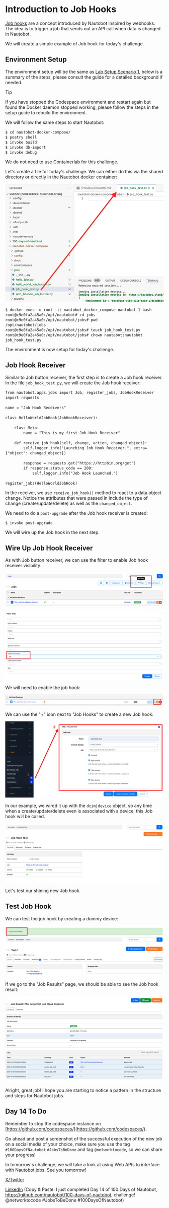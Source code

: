 # Introduction to Job Hooks 

[Job hooks](https://docs.nautobot.com/projects/core/en/stable/user-guide/platform-functionality/jobs/jobhook/) are a concept introduced by Nautobot inspired by webhooks. The idea is to trigger a job that sends out an API call when data is changed in Nautobot. 

We will create a simple example of Job hook for today's challenge. 

## Environment Setup

The environment setup will be the same as [Lab Setup Scenario 1](../Lab_Setup/scenario_1_setup/README.md), below is a summary of the steps, please consult the guide for a detailed background if needed. 

> [!TIP]
> If you have stopped the Codespace environment and restart again but found the Docker daemon stopped working, please follow the steps in the setup guide to rebuild the environment. 

We will follow the same steps to start Nautobot: 

```
$ cd nautobot-docker-compose/
$ poetry shell
$ invoke build
$ invoke db-import
$ invoke debug
```

We do not need to use Containerlab for this challenge. 

Let's create a file for today's challenge. We can either do this via the shared directory or directly in the Nautobot docker container: 

![file_creation](images/file_creation.png)

```
$ docker exec -u root -it nautobot_docker_compose-nautobot-1 bash
root@c9e0fa2a45a0:/opt/nautobot# cd jobs
root@c9e0fa2a45a0:/opt/nautobot/jobs# pwd
/opt/nautobot/jobs
root@c9e0fa2a45a0:/opt/nautobot/jobs# touch job_hook_test.py
root@c9e0fa2a45a0:/opt/nautobot/jobs# chown nautobot:nautobot job_hook_test.py
```

The environment is now setup for today's challenge.  

## Job Hook Receiver

Similar to Job button receiver, the first step is to create a Job hook receiver. In the file `job_hook_test.py`, we will create the Job hook receiver: 

```
from nautobot.apps.jobs import Job, register_jobs, JobHookReceiver
import requests 

name = "Job Hook Receivers"

class HelloWorldJobHook(JobHookReceiver):

    class Meta: 
        name = "This is my first Job Hook Receiver"
    
    def receive_job_hook(self, change, action, changed_object): 
        self.logger.info("Launching Job Hook Receiver.", extra={"object": changed_object})
        
        response = requests.get("https://httpbin.org/get")
        if response.status_code == 200:
            self.logger.info("Job Hook Launched.")

register_jobs(HelloWorldJobHook)

```

In the receiver, we use `receive_job_hook()` method to react to a data object change. Notice the attributes that were passed in include the type of change (create/update/delete) as well as the `changed_object`. 

We need to do a `post-upgrade` after the Job hook receiver is created:

```
$ invoke post-upgrade
```

We will wire up the Job hook in the next step. 

## Wire Up Job Hook Receiver

As with Job button receiver, we can use the filter to enable Job hook receiver visibility: 

![job_hook_1](images/job_hook_1.png)

![job_hook_2](images/job_hook_2.png)

We will need to enable the job hook: 

![job_hook_3](images/job_hook_3.png)

We can use the "+" icon next to "Job Hooks" to create a new Job hook: 

![job_hook_4](images/job_hook_4.png)

In our example, we wired it up with the `dcim|device` object, so any time when a create/update/delete even is associated with a device, this Job hook will be called. 

![job_hook_5](images/job_hook_5.png)

Let's test our shining new Job hook. 

## Test Job Hook

We can test the job hook by creating a dummy device: 

![job_hook_test_1](images/job_hook_test_1.png)

If we go to the "Job Results" page, we should be able to see the Job hook result: 

![job_hook_test_2](images/job_hook_test_2.png)

Alright, great job! I hope you are starting to notice a pattern in the structure and steps for Nautobot jobs. 

## Day 14 To Do

Remember to stop the codespace instance on [https://github.com/codespaces/](https://github.com/codespaces/). 

Go ahead and post a screenshot of the successful execution of the new job on a social media of your choice, make sure you use the tag `#100DaysOfNautobot` `#JobsToBeDone` and tag `@networktocode`, so we can share your progress! 

In tomorrow's challenge, we will take a look at using Web APIs to interface with Nautobot jobs. See you tomorrow! 

[X/Twitter](<https://twitter.com/intent/tweet?url=https://github.com/nautobot/100-days-of-nautobot&text=I+just+completed+Day+14+of+the+100+days+of+nautobot+!&hashtags=100DaysOfNautobot,JobsToBeDone>)

[LinkedIn](https://www.linkedin.com/) (Copy & Paste: I just completed Day 14 of 100 Days of Nautobot, https://github.com/nautobot/100-days-of-nautobot, challenge! @networktocode #JobsToBeDone #100DaysOfNautobot)
